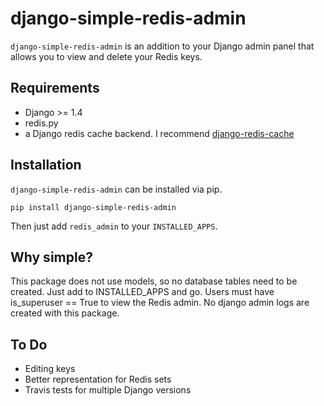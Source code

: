 django-simple-redis-admin
=========

`django-simple-redis-admin` is an addition to your Django admin panel that allows you to view and delete your Redis keys.

Requirements
------------
* Django >= 1.4
* redis.py
* a Django redis cache backend. I recommend [django-redis-cache](https://github.com/sebleier/django-redis-cache)

Installation
------------
`django-simple-redis-admin` can be installed via pip.

```
pip install django-simple-redis-admin
```

Then just add `redis_admin` to your `INSTALLED_APPS`.

Why simple?
-----------

This package does not use models, so no database tables need to be created. Just add to INSTALLED_APPS and go.
Users must have is_superuser == True to view the Redis admin. No django admin logs are created with this package.

To Do
-----
* Editing keys
* Better representation for Redis sets
* Travis tests for multiple Django versions
